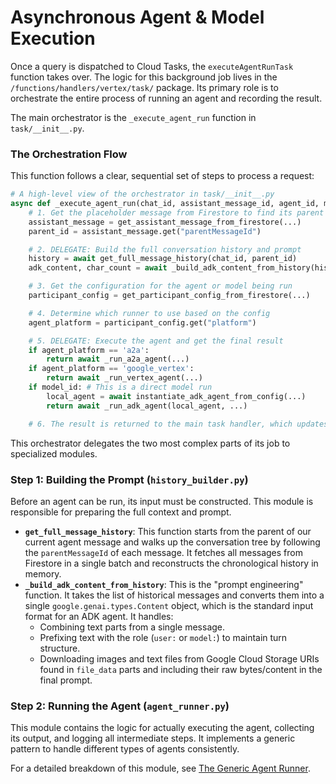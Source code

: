 # Asynchronous Agent & Model Execution

Once a query is dispatched to Cloud Tasks, the `executeAgentRunTask` function takes over. The logic for this background job lives in the `/functions/handlers/vertex/task/` package. Its primary role is to orchestrate the entire process of running an agent and recording the result.

The main orchestrator is the `_execute_agent_run` function in `task/__init__.py`.

### The Orchestration Flow

This function follows a clear, sequential set of steps to process a request:

```python
# A high-level view of the orchestrator in task/__init__.py
async def _execute_agent_run(chat_id, assistant_message_id, agent_id, model_id, adk_user_id):
    # 1. Get the placeholder message from Firestore to find its parent
    assistant_message = get_assistant_message_from_firestore(...)
    parent_id = assistant_message.get("parentMessageId")

    # 2. DELEGATE: Build the full conversation history and prompt
    history = await get_full_message_history(chat_id, parent_id)
    adk_content, char_count = await _build_adk_content_from_history(history)

    # 3. Get the configuration for the agent or model being run
    participant_config = get_participant_config_from_firestore(...)

    # 4. Determine which runner to use based on the config
    agent_platform = participant_config.get("platform")

    # 5. DELEGATE: Execute the agent and get the final result
    if agent_platform == 'a2a':
        return await _run_a2a_agent(...)
    if agent_platform == 'google_vertex':
        return await _run_vertex_agent(...)
    if model_id: # This is a direct model run
        local_agent = await instantiate_adk_agent_from_config(...)
        return await _run_adk_agent(local_agent, ...)

    # 6. The result is returned to the main task handler, which updates Firestore
```

This orchestrator delegates the two most complex parts of its job to specialized modules.

### Step 1: Building the Prompt (`history_builder.py`)

Before an agent can be run, its input must be constructed. This module is responsible for preparing the full context and prompt.

*   **`get_full_message_history`**: This function starts from the parent of our current agent message and walks up the conversation tree by following the `parentMessageId` of each message. It fetches all messages from Firestore in a single batch and reconstructs the chronological history in memory.
*   **`_build_adk_content_from_history`**: This is the "prompt engineering" function. It takes the list of historical messages and converts them into a single `google.genai.types.Content` object, which is the standard input format for an ADK agent. It handles:
    *   Combining text parts from a single message.
    *   Prefixing text with the role (`user:` or `model:`) to maintain turn structure.
    *   Downloading images and text files from Google Cloud Storage URIs found in `file_data` parts and including their raw bytes/content in the final prompt.

### Step 2: Running the Agent (`agent_runner.py`)

This module contains the logic for actually executing the agent, collecting its output, and logging all intermediate steps. It implements a generic pattern to handle different types of agents consistently.

For a detailed breakdown of this module, see [The Generic Agent Runner](./03-agent-runners.md).
